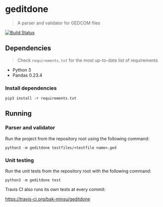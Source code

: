 # geditdone
>A parser and validator for GEDCOM files

[![Build Status](https://travis-ci.org/bak-minsu/geditdone.svg?branch=master)](https://travis-ci.org/maxlep/geditdone)

## Dependencies
> Check `requirements.txt` for the most up-to-date list of requirements

* Python 3
* Pandas 0.23.4

### Install dependencies
`pip3 install -r requirements.txt`

## Running

### Parser and validator
Run the project from the repository root using the following command:

`python3 -m geditdone testfiles/<testfile name>.ged`

### Unit testing
Run the unit tests from the repository root with the following command:

`python3 -m geditdone test`

Travis CI also runs its own tests at every commit:

https://travis-ci.org/bak-minsu/geditdone
